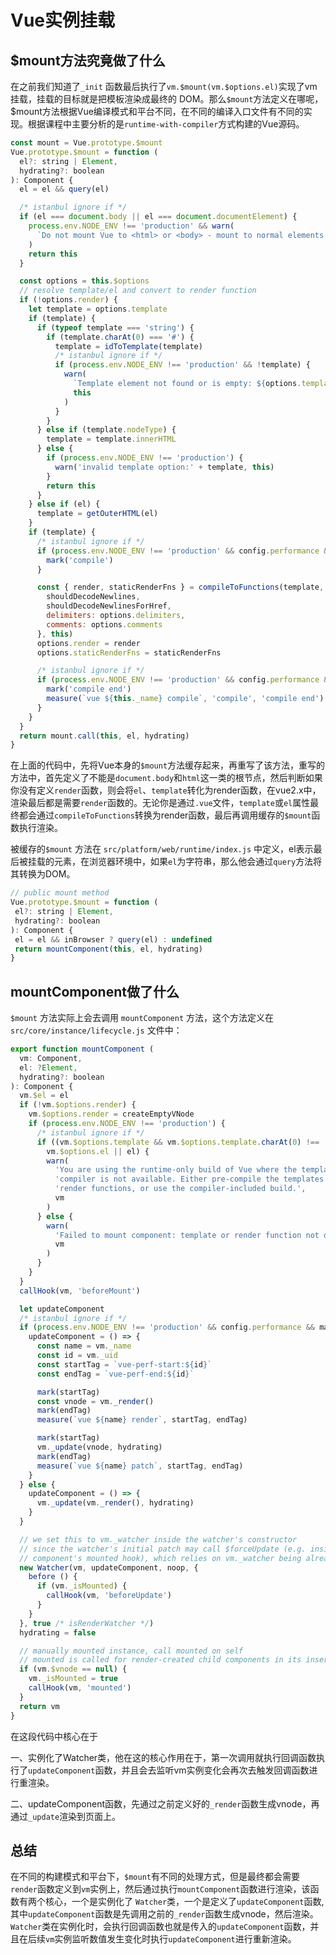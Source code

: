 # Vue实例挂载

## $mount方法究竟做了什么

在之前我们知道了`_init` 函数最后执行了`vm.$mount(vm.$options.el)`实现了vm挂载，挂载的目标就是把模板渲染成最终的 DOM。那么`$mount`方法定义在哪呢，$mount方法根据Vue编译模式和平台不同，在不同的编译入口文件有不同的实现。根据课程中主要分析的是`runtime-with-compiler`方式构建的Vue源码。

```js
const mount = Vue.prototype.$mount
Vue.prototype.$mount = function (
  el?: string | Element,
  hydrating?: boolean
): Component {
  el = el && query(el)

  /* istanbul ignore if */
  if (el === document.body || el === document.documentElement) {
    process.env.NODE_ENV !== 'production' && warn(
      `Do not mount Vue to <html> or <body> - mount to normal elements instead.`
    )
    return this
  }

  const options = this.$options
  // resolve template/el and convert to render function
  if (!options.render) {
    let template = options.template
    if (template) {
      if (typeof template === 'string') {
        if (template.charAt(0) === '#') {
          template = idToTemplate(template)
          /* istanbul ignore if */
          if (process.env.NODE_ENV !== 'production' && !template) {
            warn(
              `Template element not found or is empty: ${options.template}`,
              this
            )
          }
        }
      } else if (template.nodeType) {
        template = template.innerHTML
      } else {
        if (process.env.NODE_ENV !== 'production') {
          warn('invalid template option:' + template, this)
        }
        return this
      }
    } else if (el) {
      template = getOuterHTML(el)
    }
    if (template) {
      /* istanbul ignore if */
      if (process.env.NODE_ENV !== 'production' && config.performance && mark) {
        mark('compile')
      }

      const { render, staticRenderFns } = compileToFunctions(template, {
        shouldDecodeNewlines,
        shouldDecodeNewlinesForHref,
        delimiters: options.delimiters,
        comments: options.comments
      }, this)
      options.render = render
      options.staticRenderFns = staticRenderFns

      /* istanbul ignore if */
      if (process.env.NODE_ENV !== 'production' && config.performance && mark) {
        mark('compile end')
        measure(`vue ${this._name} compile`, 'compile', 'compile end')
      }
    }
  }
  return mount.call(this, el, hydrating)
}
```
在上面的代码中，先将Vue本身的`$mount`方法缓存起来，再重写了该方法，重写的方法中，首先定义了不能是`document.body`和`html`这一类的根节点，然后判断如果你没有定义`render`函数，则会将`el`、`template`转化为render函数，在vue2.x中，渲染最后都是需要`render`函数的。无论你是通过`.vue`文件，`template`或`el`属性最终都会通过`compileToFunctions`转换为render函数，最后再调用缓存的`$mount`函数执行渲染。


 被缓存的`$mount` 方法在 `src/platform/web/runtime/index.js` 中定义，el表示最后被挂载的元素，在浏览器环境中，如果`el`为字符串，那么他会通过`query`方法将其转换为DOM。
 ```js
// public mount method
Vue.prototype.$mount = function (
  el?: string | Element,
  hydrating?: boolean
): Component {
  el = el && inBrowser ? query(el) : undefined
  return mountComponent(this, el, hydrating)
}
```

## mountComponent做了什么
`$mount` 方法实际上会去调用 `mountComponent` 方法，这个方法定义在 `src/core/instance/lifecycle.js` 文件中：

```js
export function mountComponent (
  vm: Component,
  el: ?Element,
  hydrating?: boolean
): Component {
  vm.$el = el
  if (!vm.$options.render) {
    vm.$options.render = createEmptyVNode
    if (process.env.NODE_ENV !== 'production') {
      /* istanbul ignore if */
      if ((vm.$options.template && vm.$options.template.charAt(0) !== '#') ||
        vm.$options.el || el) {
        warn(
          'You are using the runtime-only build of Vue where the template ' +
          'compiler is not available. Either pre-compile the templates into ' +
          'render functions, or use the compiler-included build.',
          vm
        )
      } else {
        warn(
          'Failed to mount component: template or render function not defined.',
          vm
        )
      }
    }
  }
  callHook(vm, 'beforeMount')

  let updateComponent
  /* istanbul ignore if */
  if (process.env.NODE_ENV !== 'production' && config.performance && mark) {
    updateComponent = () => {
      const name = vm._name
      const id = vm._uid
      const startTag = `vue-perf-start:${id}`
      const endTag = `vue-perf-end:${id}`

      mark(startTag)
      const vnode = vm._render()
      mark(endTag)
      measure(`vue ${name} render`, startTag, endTag)

      mark(startTag)
      vm._update(vnode, hydrating)
      mark(endTag)
      measure(`vue ${name} patch`, startTag, endTag)
    }
  } else {
    updateComponent = () => {
      vm._update(vm._render(), hydrating)
    }
  }

  // we set this to vm._watcher inside the watcher's constructor
  // since the watcher's initial patch may call $forceUpdate (e.g. inside child
  // component's mounted hook), which relies on vm._watcher being already defined
  new Watcher(vm, updateComponent, noop, {
    before () {
      if (vm._isMounted) {
        callHook(vm, 'beforeUpdate')
      }
    }
  }, true /* isRenderWatcher */)
  hydrating = false

  // manually mounted instance, call mounted on self
  // mounted is called for render-created child components in its inserted hook
  if (vm.$vnode == null) {
    vm._isMounted = true
    callHook(vm, 'mounted')
  }
  return vm
}
```
在这段代码中核心在于

一、实例化了Watcher类，他在这的核心作用在于，第一次调用就执行回调函数执行了`updateComponent`函数，并且会去监听vm实例变化会再次去触发回调函数进行重渲染。

二、updateComponent函数，先通过之前定义好的`_render`函数生成vnode，再通过`_update`渲染到页面上。

## 总结
在不同的构建模式和平台下，`$mount`有不同的处理方式，但是最终都会需要`render`函数定义到`vm`实例上，然后通过执行`mountComponent`函数进行渲染，该函数有两个核心，一个是实例化了 `Watcher`类，一个是定义了`updateComponent`函数,其中`updateComponent`函数是先调用之前的`_render`函数生成vnode，然后渲染。`Watcher`类在实例化时，会执行回调函数也就是传入的`updateComponent`函数，并且在后续`vm`实例监听数值发生变化时执行`updateComponent`进行重新渲染。
